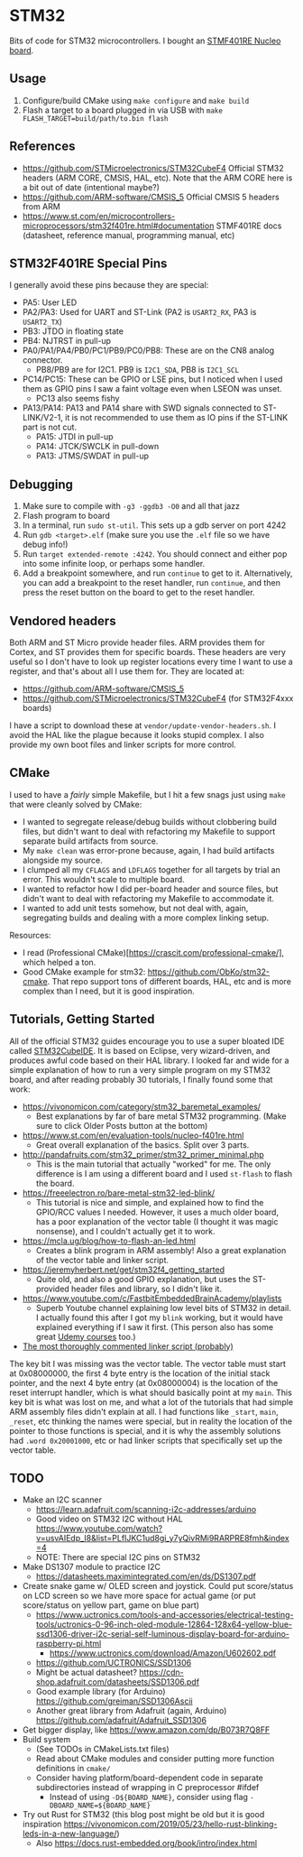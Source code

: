 # STM32

Bits of code for STM32 microcontrollers. I bought an [STMF401RE Nucleo
board](https://www.st.com/en/evaluation-tools/nucleo-f401re.html).

## Usage

1. Configure/build CMake using `make configure` and `make build`
2. Flash a target to a board plugged in via USB with `make FLASH_TARGET=build/path/to.bin flash`

## References

- https://github.com/STMicroelectronics/STM32CubeF4 Official STM32 headers (ARM
  CORE, CMSIS, HAL, etc). Note that the ARM CORE here is a bit out of date
  (intentional maybe?)
- https://github.com/ARM-software/CMSIS_5 Official CMSIS 5 headers from ARM
- https://www.st.com/en/microcontrollers-microprocessors/stm32f401re.html#documentation
  STMF401RE docs (datasheet, reference manual, programming manual, etc)

## STM32F401RE Special Pins

I generally avoid these pins because they are special:

- PA5: User LED
- PA2/PA3: Used for UART and ST-Link (PA2 is `USART2_RX`, PA3 is `USART2_TX`)
- PB3: JTDO in floating state
- PB4: NJTRST in pull-up
- PA0/PA1/PA4/PB0/PC1/PB9/PC0/PB8: These are on the CN8 analog connector.
  - PB8/PB9 are for I2C1. PB9 is `I2C1_SDA`, PB8 is `I2C1_SCL`
- PC14/PC15: These can be GPIO or LSE pins, but I noticed when I used them as
  GPIO pins I saw a faint voltage even when LSEON was unset.
  - PC13 also seems fishy
- PA13/PA14: PA13 and PA14 share with SWD signals connected to ST-LINK/V2-1, it
  is not recommended to use them as IO pins if the ST-LINK part is not cut.
  - PA15: JTDI in pull-up
  - PA14: JTCK/SWCLK in pull-down
  - PA13: JTMS/SWDAT in pull-up

## Debugging

1. Make sure to compile with `-g3 -ggdb3 -O0` and all that jazz
2. Flash program to board
3. In a terminal, run `sudo st-util`. This sets up a gdb server on port 4242
4. Run `gdb <target>.elf` (make sure you use the `.elf` file so we have debug
   info!)
5. Run `target extended-remote :4242`. You should connect and either pop into
   some infinite loop, or perhaps some handler.
6. Add a breakpoint somewhere, and run `continue` to get to it. Alternatively,
   you can add a breakpoint to the reset handler, run `continue`, and then press
   the reset button on the board to get to the reset handler.

## Vendored headers

Both ARM and ST Micro provide header files. ARM provides them for Cortex, and ST
provides them for specific boards. These headers are very useful so I don't have
to look up register locations every time I want to use a register, and that's
about all I use them for. They are located at:

- https://github.com/ARM-software/CMSIS_5
- https://github.com/STMicroelectronics/STM32CubeF4 (for STM32F4xxx boards)

I have a script to download these at `vendor/update-vendor-headers.sh`. I avoid
the HAL like the plague because it looks stupid complex. I also provide my own
boot files and linker scripts for more control.

## CMake

I used to have a _fairly_ simple Makefile, but I hit a few snags just using
`make` that were cleanly solved by CMake:
- I wanted to segregate release/debug builds without clobbering build files, but
  didn't want to deal with refactoring my Makefile to support separate build
  artifacts from source.
- My `make clean` was error-prone because, again, I had build artifacts
  alongside my source.
- I clumped all my `CFLAGS` and `LDFLAGS` together for all targets by trial an
  error. This wouldn't scale to multiple board.
- I wanted to refactor how I did per-board header and source files, but didn't
  want to deal with refactoring my Makefile to accommodate it.
- I wanted to add unit tests somehow, but not deal with, again, segregating
  builds and dealing with a more complex linking setup.

Resources:
- I read (Professional CMake)[https://crascit.com/professional-cmake/], which
  helped a ton.
- Good CMake example for stm32: <https://github.com/ObKo/stm32-cmake>. That repo
  support tons of different boards, HAL, etc and is more complex than I need,
  but it is good inspiration.

## Tutorials, Getting Started

All of the official STM32 guides encourage you to use a super bloated IDE called
[STM32CubeIDE](https://www.st.com/en/development-tools/stm32cubeide.html). It is
based on Eclipse, very wizard-driven, and produces awful code based on their HAL
library. I looked far and wide for a simple explanation of how to run a very
simple program on my STM32 board, and after reading probably 30 tutorials, I
finally found some that work:

- https://vivonomicon.com/category/stm32_baremetal_examples/
  - Best explanations by far of bare metal STM32 programming. (Make sure to
    click Older Posts button at the bottom)
- https://www.st.com/en/evaluation-tools/nucleo-f401re.html
  - Great overall explanation of the basics. Split over 3 parts.
- http://pandafruits.com/stm32_primer/stm32_primer_minimal.php
  - This is the main tutorial that actually "worked" for me. The only difference
    is I am using a different board and I used `st-flash` to flash the board.
- https://freeelectron.ro/bare-metal-stm32-led-blink/
  - This tutorial is nice and simple, and explained how to find the GPIO/RCC
    values I needed. However, it uses a much older board, has a poor explanation
    of the vector table (I thought it was magic nonsense), and I couldn't
    actually get it to work.
- https://mcla.ug/blog/how-to-flash-an-led.html
  - Creates a blink program in ARM assembly! Also a great explanation of the
    vector table and linker script.
- https://jeremyherbert.net/get/stm32f4_getting_started
  - Quite old, and also a good GPIO explanation, but uses the ST-provided header
    files and library, so I didn't like it.
- https://www.youtube.com/c/FastbitEmbeddedBrainAcademy/playlists
  - Superb Youtube channel explaining low level bits of STM32 in detail. I
    actually found this after I got my `blink` working, but it would have
    explained everything if I saw it first. (This person also has some great
    [Udemy courses](https://www.udemy.com/user/kiran-nayak-2/) too.)
- [The most thoroughly commented linker script
  (probably)](https://blog.thea.codes/the-most-thoroughly-commented-linker-script/)

The key bit I was missing was the vector table. The vector table must start at
0x08000000, the first 4 byte entry is the location of the initial stack pointer,
and the next 4 byte entry (at 0x08000004) is the location of the reset interrupt
handler, which is what should basically point at my `main`. This key bit is what
was lost on me, and what a lot of the tutorials that had simple ARM assembly
files didn't explain at all. I had functions like `_start`, `main`, `_reset`,
etc thinking the names were special, but in reality the location of the pointer
to those functions is special, and it is why the assembly solutions had `.word
0x20001000`, etc or had linker scripts that specifically set up the vector
table.

## TODO

- Make an I2C scanner
  - https://learn.adafruit.com/scanning-i2c-addresses/arduino
  - Good video on STM32 I2C without HAL https://www.youtube.com/watch?v=usvAIEdp_I8&list=PLfIJKC1ud8gi_y7yQivRMi9RARPRE8fmh&index=4
  - NOTE: There are special I2C pins on STM32
- Make DS1307 module to practice I2C
  - https://datasheets.maximintegrated.com/en/ds/DS1307.pdf
- Create snake game w/ OLED screen and joystick. Could put score/status on LCD
  screen so we have more space for actual game (or put score/status on yellow
  part, game on blue part)
  - https://www.uctronics.com/tools-and-accessories/electrical-testing-tools/uctronics-0-96-inch-oled-module-12864-128x64-yellow-blue-ssd1306-driver-i2c-serial-self-luminous-display-board-for-arduino-raspberry-pi.html
    - https://www.uctronics.com/download/Amazon/U602602.pdf
  - https://github.com/UCTRONICS/SSD1306
  - Might be actual datasheet?
    https://cdn-shop.adafruit.com/datasheets/SSD1306.pdf
  - Good example library (for Arduino) https://github.com/greiman/SSD1306Ascii
  - Another great library from Adafruit (again, Arduino)
    https://github.com/adafruit/Adafruit_SSD1306
- Get bigger display, like https://www.amazon.com/dp/B073R7Q8FF
- Build system
  - (See TODOs in CMakeLists.txt files)
  - Read about CMake modules and consider putting more function definitions in
    `cmake/`
  - Consider having platform/board-dependent code in separate subdirectories
    instead of wrapping in C preprocessor #ifdef
    - Instead of using `-D${BOARD_NAME}`, consider using flag
      `-DBOARD_NAME=${BOARD_NAME}`
- Try out Rust for STM32 (this blog post might be old but it is good inspiration
  <https://vivonomicon.com/2019/05/23/hello-rust-blinking-leds-in-a-new-language/>)
  - Also https://docs.rust-embedded.org/book/intro/index.html
